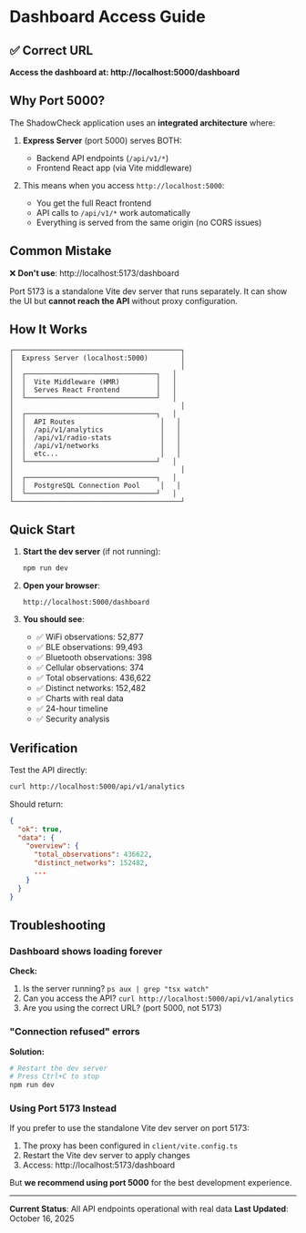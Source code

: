 # Dashboard Access Guide

## ✅ Correct URL

**Access the dashboard at: http://localhost:5000/dashboard**

## Why Port 5000?

The ShadowCheck application uses an **integrated architecture** where:

1. **Express Server** (port 5000) serves BOTH:
   - Backend API endpoints (`/api/v1/*`)
   - Frontend React app (via Vite middleware)

2. This means when you access `http://localhost:5000`:
   - You get the full React frontend
   - API calls to `/api/v1/*` work automatically
   - Everything is served from the same origin (no CORS issues)

## Common Mistake

❌ **Don't use**: http://localhost:5173/dashboard

Port 5173 is a standalone Vite dev server that runs separately. It can show the UI but **cannot reach the API** without proxy configuration.

## How It Works

```
┌─────────────────────────────────────────┐
│  Express Server (localhost:5000)        │
│                                         │
│  ┌────────────────────────────────┐   │
│  │  Vite Middleware (HMR)         │   │
│  │  Serves React Frontend         │   │
│  └────────────────────────────────┘   │
│                                         │
│  ┌────────────────────────────────┐   │
│  │  API Routes                     │   │
│  │  /api/v1/analytics              │   │
│  │  /api/v1/radio-stats            │   │
│  │  /api/v1/networks               │   │
│  │  etc...                         │   │
│  └────────────────────────────────┘   │
│                                         │
│  ┌────────────────────────────────┐   │
│  │  PostgreSQL Connection Pool     │   │
│  └────────────────────────────────┘   │
└─────────────────────────────────────────┘
```

## Quick Start

1. **Start the dev server** (if not running):
   ```bash
   npm run dev
   ```

2. **Open your browser**:
   ```
   http://localhost:5000/dashboard
   ```

3. **You should see**:
   - ✅ WiFi observations: 52,877
   - ✅ BLE observations: 99,493
   - ✅ Bluetooth observations: 398
   - ✅ Cellular observations: 374
   - ✅ Total observations: 436,622
   - ✅ Distinct networks: 152,482
   - ✅ Charts with real data
   - ✅ 24-hour timeline
   - ✅ Security analysis

## Verification

Test the API directly:
```bash
curl http://localhost:5000/api/v1/analytics
```

Should return:
```json
{
  "ok": true,
  "data": {
    "overview": {
      "total_observations": 436622,
      "distinct_networks": 152482,
      ...
    }
  }
}
```

## Troubleshooting

### Dashboard shows loading forever

**Check:**
1. Is the server running? `ps aux | grep "tsx watch"`
2. Can you access the API? `curl http://localhost:5000/api/v1/analytics`
3. Are you using the correct URL? (port 5000, not 5173)

### "Connection refused" errors

**Solution:**
```bash
# Restart the dev server
# Press Ctrl+C to stop
npm run dev
```

### Using Port 5173 Instead

If you prefer to use the standalone Vite dev server on port 5173:

1. The proxy has been configured in `client/vite.config.ts`
2. Restart the Vite dev server to apply changes
3. Access: http://localhost:5173/dashboard

But **we recommend using port 5000** for the best development experience.

---

**Current Status**: All API endpoints operational with real data
**Last Updated**: October 16, 2025
